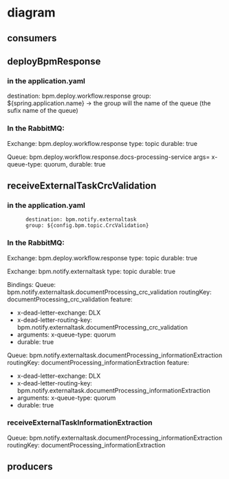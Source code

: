 # diagram 

## consumers

## deployBpmResponse

### in the application.yaml
  destination: bpm.deploy.workflow.response
  group: ${spring.application.name} -> the group will the name of the queue (the sufix name of the queue)

### In the RabbitMQ:

Exchange: bpm.deploy.workflow.response
type: topic
durable: true


Queue: bpm.deploy.workflow.response.docs-processing-service
args= x-queue-type: quorum, durable: true


## receiveExternalTaskCrcValidation

### in the application.yaml
          destination: bpm.notify.externaltask
          group: ${config.bpm.topic.CrcValidation}

### In the RabbitMQ:

Exchange: bpm.deploy.workflow.response
type: topic
durable: true


Exchange: bpm.notify.externaltask
type: topic
durable: true

Bindings:
Queue: bpm.notify.externaltask.documentProcessing_crc_validation
routingKey: documentProcessing_crc_validation
feature:
  - x-dead-letter-exchange:	DLX
  - x-dead-letter-routing-key:	bpm.notify.externaltask.documentProcessing_crc_validation
  - arguments: x-queue-type:	quorum
  - durable:	true



Queue: bpm.notify.externaltask.documentProcessing_informationExtraction
routingKey: documentProcessing_informationExtraction
feature:
 - x-dead-letter-exchange:	DLX
 - x-dead-letter-routing-key:	bpm.notify.externaltask.documentProcessing_informationExtraction
 - arguments: x-queue-type:	quorum
 - durable:	true


### receiveExternalTaskInformationExtraction

Queue: bpm.notify.externaltask.documentProcessing_informationExtraction
routingKey: documentProcessing_informationExtraction

## producers



